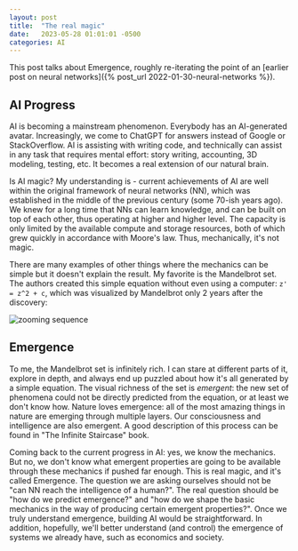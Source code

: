 ```yaml
---
layout: post
title:  "The real magic"
date:   2023-05-28 01:01:01 -0500
categories: AI
---
```


This post talks about Emergence, roughly re-iterating the point of an [earlier post on neural networks]({% post_url 2022-01-30-neural-networks %}).

## AI Progress

AI is becoming a mainstream phenomenon. Everybody has an AI-generated avatar. Increasingly, we come to ChatGPT for answers instead of Google or StackOverflow. AI is assisting with writing code, and technically can assist in any task that requires mental effort: story writing, accounting, 3D modeling, testing, etc. It becomes a real extension of our natural brain.

Is AI magic? My understanding is - current achievements of AI are well within the original framework of neural networks (NN), which was established in the middle of the previous century (some 70-ish years ago). We knew for a long time that NNs can learn knowledge, and can be built on top of each other, thus operating at higher and higher level. The capacity is only limited by the available compute and storage resources, both of which grew quickly in accordance with Moore's law. Thus, mechanically, it's not magic.

There are many examples of other things where the mechanics can be simple but it doesn't explain the result. My favorite is the Mandelbrot set. The authors created this simple equation without even using a computer: `z' = z^2 + c`, which was visualized by Mandelbrot only 2 years after the discovery:

![zooming sequence](/resource/Mandelbrot_sequence_new.gif)

## Emergence

To me, the Mandelbrot set is infinitely rich. I can stare at different parts of it, explore in depth, and always end up puzzled about how it's all generated by a simple equation. The visual richness of the set is _emergent_: the new set of phenomena could not be directly predicted from the equation, or at least we don't know how. Nature loves emergence: all of the most amazing things in nature are emerging through multiple layers. Our consciousness and intelligence are also emergent. A good description of this process can be found in "The Infinite Staircase" book.

Coming back to the current progress in AI: yes, we know the mechanics. But no, we don't know what emergent properties are going to be available through these mechanics if pushed far enough. This is real magic, and it's called Emergence. The question we are asking ourselves should not be "can NN reach the intelligence of a human?". The real question should be "how do we predict emergence?" and "how do we shape the basic mechanics in the way of producing certain emergent properties?". Once we truly understand emergence, building AI would be straightforward. In addition, hopefully, we'll better understand (and control) the emergence of systems we already have, such as economics and society.
